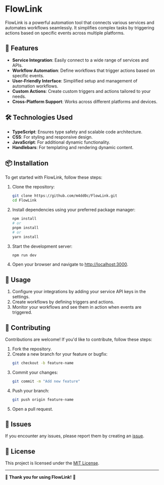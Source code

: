 # FlowLink

FlowLink is a powerful automation tool that connects various services and automates workflows seamlessly. It simplifies complex tasks by triggering actions based on specific events across multiple platforms.

## 🚀 Features

- **Service Integration**: Easily connect to a wide range of services and APIs.
- **Workflow Automation**: Define workflows that trigger actions based on specific events.
- **User-Friendly Interface**: Simplified setup and management of automation workflows.
- **Custom Actions**: Create custom triggers and actions tailored to your needs.
- **Cross-Platform Support**: Works across different platforms and devices.

## 🛠️ Technologies Used

- **TypeScript**: Ensures type safety and scalable code architecture.
- **CSS**: For styling and responsive design.
- **JavaScript**: For additional dynamic functionality.
- **Handlebars**: For templating and rendering dynamic content.

## 📦 Installation

To get started with FlowLink, follow these steps:

1. Clone the repository:
   ```bash
   git clone https://github.com/m4dd0c/FlowLink.git
   cd FlowLink
   ```

2. Install dependencies using your preferred package manager:
   ```bash
   npm install
   # or
   pnpm install
   # or
   yarn install
   ```

3. Start the development server:
   ```bash
   npm run dev
   ```

4. Open your browser and navigate to [http://localhost:3000](http://localhost:3000).

## 📖 Usage

1. Configure your integrations by adding your service API keys in the settings.
2. Create workflows by defining triggers and actions.
3. Monitor your workflows and see them in action when events are triggered.

## 🤝 Contributing

Contributions are welcome! If you'd like to contribute, follow these steps:

1. Fork the repository.
2. Create a new branch for your feature or bugfix:
   ```bash
   git checkout -b feature-name
   ```
3. Commit your changes:
   ```bash
   git commit -m "Add new feature"
   ```
4. Push your branch:
   ```bash
   git push origin feature-name
   ```
5. Open a pull request.

## 🐞 Issues

If you encounter any issues, please report them by creating an [issue](https://github.com/m4dd0c/FlowLink/issues).

## 📜 License

This project is licensed under the [MIT License](LICENSE).

---

🌟 **Thank you for using FlowLink!** 🌟
